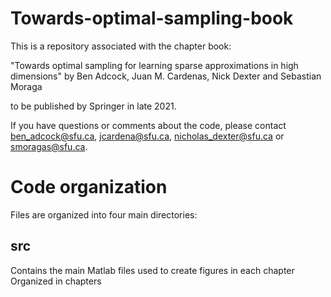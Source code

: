 # Towards-optimal-sampling-book
This is a repository associated with the chapter book:

"Towards optimal sampling for learning sparse approximations in high dimensions" by Ben Adcock, Juan M. Cardenas, Nick Dexter and Sebastian Moraga 

to be published by Springer in late 2021.

If you have questions or comments about the code, please contact [ben_adcock@sfu.ca](mailto:ben_adcock@sfu.ca?subject=[GitHub]%20Source%20Han%20Sans), [jcardena@sfu.ca](mailto:jcardena@sfu.ca?subject=[GitHub]%20Source%20Han%20Sans), [nicholas_dexter@sfu.ca](mailto:nicholas_dexter@sfu.ca?subject=[GitHub]%20Source%20Han%20Sans) or [smoragas@sfu.ca](mailto:smoragas@sfu.ca?subject=[GitHub]%20Source%20Han%20Sans).

# Code organization 
Files are organized into four main directories:

## src 
Contains the main Matlab files used to create figures in each chapter
Organized in chapters

